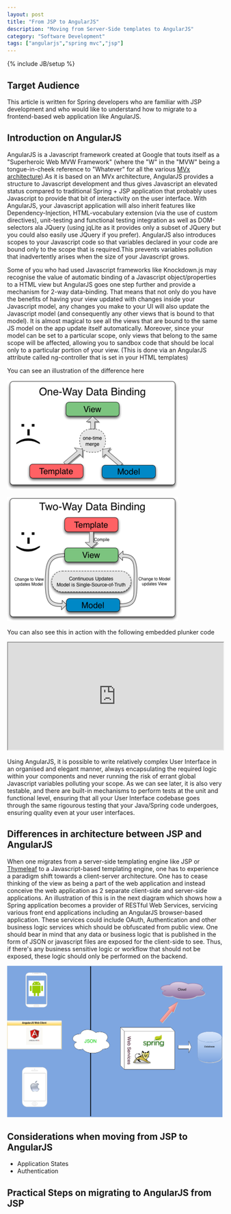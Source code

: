 ```yaml
---
layout: post
title: "From JSP to AngularJS"
description: "Moving from Server-Side templates to AngularJS"
category: "Software Development" 
tags: ["angularjs","spring mvc","jsp"]
---
```

{% include JB/setup %}

## Target Audience
This article is written for Spring developers who are familiar with JSP development and who would like to understand how to migrate to a frontend-based web application like AngularJS.

## Introduction on AngularJS

AngularJS is a Javascript framework created at Google that touts itself as a "Superheroic Web MVW Framework" (where the "W" in the "MVW" being a tongue-in-cheek reference to "Whatever" for all the various [MVx architecture](http://blogs.k10world.com/technology/difference-between-mvc-vs-mvp-vs-mvvm/)).As it is based on an MVx architecture, AngularJS provides a structure to Javascript development and thus gives Javascript an elevated status compared to traditional Spring + JSP application that probably uses Javascript to provide that bit of interactivity on the user interface. With AngularJS, your Javascript application will also inherit features like Dependency-Injection, HTML-vocabulary extension (via the use of custom directives), unit-testing and functional testing integration as well as DOM-selectors ala JQuery (using jqLite as it provides only a subset of JQuery but you could also easily use JQuery if you prefer). AngularJS also introduces scopes to your Javascript code so that variables declared in your code are bound only to the scope that is required.This prevents variables pollution that inadvertently arises when the size of your Javascript grows. 

Some of you who had used Javascript frameworks like Knockdown.js may recognise the value of automatic binding of a Javascript object/properties to a HTML view but AngularJS goes one step further and provide a mechanism for 2-way data-binding. That means that not only do you have the benefits of having your view updated with changes inside your Javascript model, any changes you make to your UI will also update the Javascript model (and consequently any other views that is bound to that model). It is almost magical to see all the views that are bound to the same JS model on the app update itself automatically. Moreover, since your model can be set to a particular scope, only views that belong to the same scope will be affected, allowing you to sandbox code that should be local only to a particular portion of your view. (This is done via an AngularJS attribute called ng-controller that is set in your HTML templates)

You can see an illustration of the difference here

![One-way Data Binding](/assets/images/one-way-binding.png)

![Two-way Data Binding](/assets/images/two-way-binding.png)

You can also see this in action with the following embedded plunker code

<iframe height="250px" width="100%" src="http://embed.plnkr.co/yAGCsQRH3M4LtysFy0fF/"></iframe>

Using AngularJS, it is possible to write relatively complex User Interface in an organised and elegant manner, always encapsulating the required logic within your components and never running the risk of errant global Javascript variables polluting your scope. As we can see later, it is also very testable, and there are built-in mechanisms to perform tests at the unit and functional level, ensuring that all your User Interface codebase goes through the same rigourous testing that your Java/Spring code undergoes, ensuring quality even at your user interfaces.  

## Differences in architecture between JSP and AngularJS

When one migrates from a server-side templating engine like JSP or [Thymeleaf](http://http://www.thymeleaf.org/ "thymeleaf.org") to a Javascript-based templating engine, one has to experience a paradigm shift towards a client-server architecture. One has to cease thinking of the view as being a part of the web application and instead conceive the web application as 2 separate client-side and server-side applications. An illustration of this is in the next diagram which shows how a Spring application becomes a provider of RESTful Web Services, servicing various front end applications including an AngularJS browser-based application. These services could include OAuth, Authentication and other business logic services which should be obfuscated from public view. One should bear in mind that any data or business logic that is published in the form of JSON or javascript files are exposed for the client-side to see. Thus, if there's any business sensitive logic or workflow that should not be exposed, these logic should only be performed on the backend.

![AngularJS - Spring application](/assets/images/angularjs-spring.png)


## Considerations when moving from JSP to AngularJS
  - Application States
  - Authentication

## Practical Steps on migrating to AngularJS from JSP 


